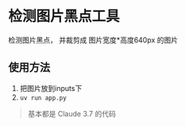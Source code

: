 # 检测图片黑点工具

检测图片黑点， 并裁剪成 图片宽度*高度640px 的图片


## 使用方法

1. 把图片放到inputs下
2. `uv run app.py` 


> 基本都是 Claude 3.7 的代码